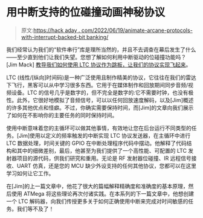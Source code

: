 # 用中断支持的位碰撞动画神秘协议

> 原文:[https://hack aday . com/2022/06/19/animate-arcane-protocols-with-interrupt-backed-bit banking/](https://hackaday.com/2022/06/19/animate-arcane-protocols-with-interrupt-backed-bitbanging/)

我们经常认为我们的“软件串行”库是理所当然的，并且不去调查在幕后发生了什么——至少直到他们让我们失望。您想了解如何利用中断驱动的位碰撞功能吗？[Jim Mack] [教导我们如何使用 LTC 协议作为跳板，让我们的协议实现飞起来](https://escmdxi.wordpress.com/2022/06/02/longitudinal-bit-banging/)。

LTC (线性/[纵向]时间码)是一种广泛使用且制作精美的协议，它往往在我们的雷达下飞行，黑客可以从中学习很多东西。它用于在媒体制作和回放期间同步音频/视频设备。LTC 的信号几乎是数字的，但不完全是数字的:它不需要时钟，也没有极性。此外，它很好地模拟了音频信号，可以以任何回放速度解码，以及[Jim]概述的许多其他优点和怪癖。不过，你确实需要保持时间，而[Jim]的文章向我们展示了如何在不影响你的主要任务的同时保持时间。

使用中断意味着您的主循环可以做其他事情，有效地让您在后台运行不同类型的任务。[Jim]使用以定义的频率触发的中断实现 LTC 协议发送器，在主循环中进行 LTC 数据处理，时间关键的 GPIO 在中断处理程序代码中摆动。他解释了代码结构和其中的细微差别，最后，他甚至为我们提供了一个高性能、可配置的 LTC 发射器项目的源代码，供我们研究和重用。无论是 RF 发射器位碰撞、IR 远程信号接收、UART 仿真，还是您的 MCU 缺少外设支持的任何其他协议，您都可以在这里学习如何让它工作。

在[Jim]的上一篇文章中，他花了很大的篇幅解释精确度和准确度的基本原理，然后使用 ATMega 将这些理论再次付诸实践。在本系列的下一篇文章中，他想创建一个 LTC 解码器，向我们传授更多关于如何正确使用中断来完成对时间敏感的任务。我们等不及了！